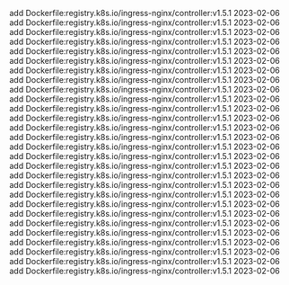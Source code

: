 add Dockerfile:registry.k8s.io/ingress-nginx/controller:v1.5.1 2023-02-06
add Dockerfile:registry.k8s.io/ingress-nginx/controller:v1.5.1 2023-02-06
add Dockerfile:registry.k8s.io/ingress-nginx/controller:v1.5.1 2023-02-06
add Dockerfile:registry.k8s.io/ingress-nginx/controller:v1.5.1 2023-02-06
add Dockerfile:registry.k8s.io/ingress-nginx/controller:v1.5.1 2023-02-06
add Dockerfile:registry.k8s.io/ingress-nginx/controller:v1.5.1 2023-02-06
add Dockerfile:registry.k8s.io/ingress-nginx/controller:v1.5.1 2023-02-06
add Dockerfile:registry.k8s.io/ingress-nginx/controller:v1.5.1 2023-02-06
add Dockerfile:registry.k8s.io/ingress-nginx/controller:v1.5.1 2023-02-06
add Dockerfile:registry.k8s.io/ingress-nginx/controller:v1.5.1 2023-02-06
add Dockerfile:registry.k8s.io/ingress-nginx/controller:v1.5.1 2023-02-06
add Dockerfile:registry.k8s.io/ingress-nginx/controller:v1.5.1 2023-02-06
add Dockerfile:registry.k8s.io/ingress-nginx/controller:v1.5.1 2023-02-06
add Dockerfile:registry.k8s.io/ingress-nginx/controller:v1.5.1 2023-02-06
add Dockerfile:registry.k8s.io/ingress-nginx/controller:v1.5.1 2023-02-06
add Dockerfile:registry.k8s.io/ingress-nginx/controller:v1.5.1 2023-02-06
add Dockerfile:registry.k8s.io/ingress-nginx/controller:v1.5.1 2023-02-06
add Dockerfile:registry.k8s.io/ingress-nginx/controller:v1.5.1 2023-02-06
add Dockerfile:registry.k8s.io/ingress-nginx/controller:v1.5.1 2023-02-06
add Dockerfile:registry.k8s.io/ingress-nginx/controller:v1.5.1 2023-02-06
add Dockerfile:registry.k8s.io/ingress-nginx/controller:v1.5.1 2023-02-06
add Dockerfile:registry.k8s.io/ingress-nginx/controller:v1.5.1 2023-02-06
add Dockerfile:registry.k8s.io/ingress-nginx/controller:v1.5.1 2023-02-06
add Dockerfile:registry.k8s.io/ingress-nginx/controller:v1.5.1 2023-02-06
add Dockerfile:registry.k8s.io/ingress-nginx/controller:v1.5.1 2023-02-06
add Dockerfile:registry.k8s.io/ingress-nginx/controller:v1.5.1 2023-02-06
add Dockerfile:registry.k8s.io/ingress-nginx/controller:v1.5.1 2023-02-06
add Dockerfile:registry.k8s.io/ingress-nginx/controller:v1.5.1 2023-02-06
